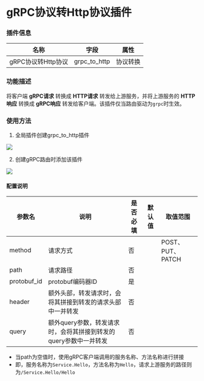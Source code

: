 # gRPC协议转Http协议插件

### 插件信息

| 名称            | 字段           | 属性   |
|---------------|--------------|------|
| gRPC协议转Http协议 | grpc_to_http | 协议转换 |


### 功能描述

将客户端 **gRPC请求** 转换成 **HTTP请求** 转发给上游服务，并将上游服务的 **HTTP响应** 转换成 **gRPC响应** 转发给客户端。该插件仅当路由驱动为`grpc`时生效。

### 使用方法
1. 全局插件创建grpc_to_http插件

![](http://data.eolinker.com/course/KxKiCI1e59e43080547dd110b2d0845c1069af04a1cbe55.png)

2. 创建gRPC路由时添加该插件

![](http://data.eolinker.com/course/2yebGVg0ff08945e1d9f52d11f1f151ab357fc6c25273e4.png)


#### 配置说明

| 参数名         | 说明                                    | 是否必填 | 默认值   | 取值范围           |
|-------------|---------------------------------------|------|-------|----------------|
| method      | 请求方式                                  | 否    |       | POST、PUT、PATCH |
| path        | 请求路径                                  | 否    |       |                |
| protobuf_id | protobuf编码器ID                         | 是    |       |                |
| header      | 额外头部，转发请求时，会将其拼接到转发的请求头部中一并转发         | 否    |       |                |
| query       | 额外query参数，转发请求时，会将其拼接到转发的query参数中一并转发 | 否    |       |                |

* 当path为空值时，使用gRPC客户端调用的服务名称、方法名称进行拼接
* 即，服务名称为`Service.Hello`，方法名称为`Hello`，请求上游服务的路径则为`/Service.Hello/Hello`